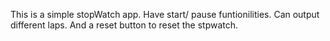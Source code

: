 This is a simple stopWatch app. Have start/ pause funtionilities. Can output different laps. And a reset button to reset the stpwatch.
